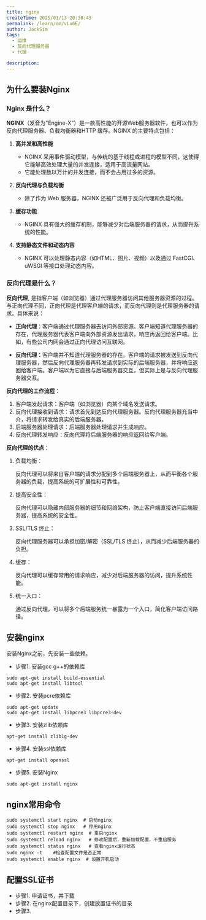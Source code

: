```yaml
---
title: nginx
createTime: 2025/01/13 20:38:43
permalink: /learn/om/vLu6E/
author: JackSim
tags:
  - 运维
  - 反向代理服务器
  - 代理

description: 
---
```



## 为什么要装Nginx

### Nginx 是什么？

**NGINX**（发音为"Engine-X"）是一款高性能的开源Web服务器软件，也可以作为反向代理服务器、负载均衡器和HTTP 缓存。NGINX 的主要特点包括：

1.  **高并发和高性能**
    
    * NGINX 采用事件驱动模型，与传统的基于线程或进程的模型不同，这使得它能够高效处理大量的并发连接，适用于高流量网站。
    * 它能处理数以万计的并发连接，而不会占用过多的资源。
2.  **反向代理与负载均衡**
    
    * 除了作为 Web 服务器，NGINX 还被广泛用于反向代理和负载均衡。
1.  **缓存功能**
    
    * NGINX 具有强大的缓存机制，能够减少对后端服务器的请求，从而提升系统的性能。
2.  **支持静态文件和动态内容**
    
    * NGINX 可以处理静态内容（如HTML、图片、视频）以及通过 FastCGI、uWSGI 等接口处理动态内容。

### 反向代理是什么？

**反向代理**, 是指客户端（如浏览器）通过代理服务器访问其他服务器资源的过程。与正向代理不同，正向代理是代理客户端的请求，而反向代理则是代理服务器的请求。具体来说：

* **正向代理**：客户端通过代理服务器去访问外部资源。客户端知道代理服务器的存在，代理服务器代表客户端向外部资源发出请求，响应再返回给客户端。比如，有些公司内网会通过正向代理访问互联网。

* **反向代理**：客户端并不知道代理服务器的存在。客户端的请求被发送到反向代理服务器，然后反向代理服务器再转发请求到实际的后端服务器，并将响应返回给客户端。客户端以为它直接与后端服务器交互，但实际上是与反向代理服务器交互。

**反向代理的工作流程**：
1. 客户端发起请求：客户端（如浏览器）向某个域名发送请求。
2. 反向代理接收到请求：请求首先到达反向代理服务器。反向代理服务器充当中介，将请求转发给真实的后端服务器。
3. 后端服务器处理请求：后端服务器处理请求并生成响应。
4. 反向代理转发响应：反向代理将后端服务器的响应返回给客户端。

**反向代理的优点**：

1. 负载均衡：

    反向代理可以将来自客户端的请求分配到多个后端服务器上，从而平衡各个服务器的负载，提高系统的可扩展性和可靠性。

2. 提高安全性：

    反向代理可以隐藏内部服务器的细节和网络架构，防止客户端直接访问后端服务器，提高系统的安全性。

3. SSL/TLS 终止：

    反向代理服务器可以承担加密/解密（SSL/TLS 终止），从而减少后端服务器的负担。

4. 缓存：

    反向代理可以缓存常用的请求响应，减少对后端服务器的访问，提升系统性能。

5. 统一入口：

    通过反向代理，可以将多个后端服务统一暴露为一个入口，简化客户端访问路径。


## 安装nginx

安装Nginx之前，先安装一些依赖。

- 步骤1. 安装gcc g++的依赖库

```shell
sudo apt-get install build-essential
sudo apt-get install libtool
```

- 步骤2. 安装pcre依赖库

```shell
sudo apt-get update
sudo apt-get install libpcre3 libpcre3-dev
```

- 步骤3. 安装zlib依赖库

```shell
apt-get install zlib1g-dev
```

- 步骤4. 安装ssl依赖库

```shell
apt-get install openssl
```

- 步骤5. 安装Nginx

```shell
sudo apt-get install nginx
```

## nginx常用命令

```shell
sudo systemctl start nginx  # 启动nginx
sudo systemctl stop nginx   # 停用nginx
sudo systemctl restart nginx  # 重启nginx
sudo systemctl reload nginx   # 修改配置后，重新加载配置，不重启服务
sudo systemctl status nginx   # 查看nginx运行状态
sudo nginx -t    #检查配置文件是否正常
sudo systemctl enable nginx  # 设置开机启动
```

## 配置SSL证书

* 步骤1. 申请证书，并下载
* 步骤2. 在nginx配置目录下，创建放置证书的目录
* 步骤3. 

